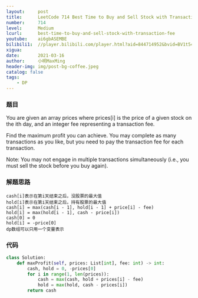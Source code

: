 ```yaml
---
layout:     post
title:      LeetCode 714 Best Time to Buy and Sell Stock with Transaction Fee (Python)
number:     714
level:      Medium
lcurl:      best-time-to-buy-and-sell-stock-with-transaction-fee
youtube:    ai6gbASEMBE
bilibili1:  //player.bilibili.com/player.html?aid=844714952&bvid=BV1t54y187Qy&cid=311099115&page=1
xigua:      
date:       2021-03-16
author:     小明MaxMing
header-img: img/post-bg-coffee.jpeg
catalog: false
tags:
    - DP
---
```


### 题目

You are given an array prices where prices[i] is the price of a given stock on the ith day, and an integer fee representing a transaction fee.

Find the maximum profit you can achieve. You may complete as many transactions as you like, but you need to pay the transaction fee for each transaction.

Note: You may not engage in multiple transactions simultaneously (i.e., you must sell the stock before you buy again).

### 解题思路

```
cash[i]表示在第i天结束之后，没股票的最大值
hold[i]表示在第i天结束之后，持有股票的最大值
cash[i] = max(cash[i - 1], hold[i - 1] + price[i] - fee)
hold[i] = max(hold[i - 1], cash - price[i])
cash[0] = 0
hold[i] = -price[0]
dp数组可以只用一个变量表示
```

### 代码
```python
class Solution:
    def maxProfit(self, prices: List[int], fee: int) -> int:
        cash, hold = 0, -prices[0]
        for i in range(1, len(prices)):
            cash = max(cash, hold + prices[i] - fee)
            hold = max(hold, cash - prices[i])
        return cash
```
